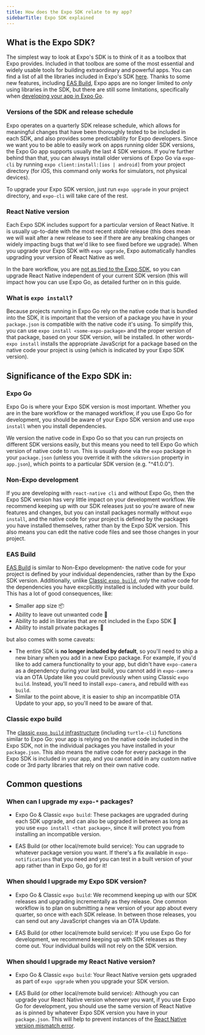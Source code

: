 ```yaml
---
title: How does the Expo SDK relate to my app?
sidebarTitle: Expo SDK explained
---
```


## What is the Expo SDK?

The simplest way to look at Expo's SDK is to think of it as a toolbox that Expo provides. Included in that toolbox are some of the most essential and widely usable tools for building extraordinary and powerful apps. You can find a list of all the libraries included in Expo's SDK [here](/versions/latest/). Thanks to some new features, including [EAS Build](/build/introduction.md), Expo apps are no longer limited to _only_ using libraries in the SDK, but there are still some limitations, specifically when [developing your app in Expo Go](#expo-go).

### Versions of the SDK and release schedule

Expo operates on a quarterly SDK release schedule, which allows for meaningful changes that have been thoroughly tested to be included in each SDK, and also provides some predictability for Expo developers. Since we want you to be able to easily work on apps running older SDK versions, the Expo Go app supports usually the last 4 SDK versions. If you're further behind than that, you can always install older versions of Expo Go via `expo-cli` by running `expo client:install:[ios | android]` from your project directory (for iOS, this command only works for simulators, not physical devices).

To upgrade your Expo SDK version, just run `expo upgrade` in your project directory, and `expo-cli` will take care of the rest.

### React Native version

Each Expo SDK includes support for a particular version of React Native. It is usually up-to-date with the most recent _stable_ release (this does mean we will wait after a new release to see if there are any breaking changes or widely impacting bugs that we'd like to see fixed before we upgrade). When you upgrade your Expo SDK with `expo upgrade`, Expo automatically handles upgrading your version of React Native as well.

In the bare workflow, you are [not as tied to the Expo SDK](#significance-of-the-expo-sdk-in), so you can upgrade React Native independent of your current SDK version (this will impact how you can use Expo Go, as detailed further on in this guide.

### What is `expo install`?

Because projects running in Expo Go rely on the native code that is bundled into the SDK, it is important that the version of a package you have in your `package.json` is compatible with the native code it's using. To simplify this, you can use `expo install <some-expo-package>` and the proper version of that package, based on your SDK version, will be installed. In other words- `expo install` installs the appropriate JavaScript for a package based on the native code your project is using (which is indicated by your Expo SDK version).

## Significance of the Expo SDK in:

### Expo Go

Expo Go is where your Expo SDK version is most important. Whether you are in the bare workflow or the managed workflow, if you use Expo Go for development, you should be aware of your Expo SDK version and use `expo install` when you install dependencies.

We version the native code in Expo Go so that you can run projects on different SDK versions easily, but this means you need to tell Expo Go which version of native code to run. This is usually done via the `expo` package in your `package.json` (unless you override it with the `sdkVersion` property in `app.json`), which points to a particular SDK version (e.g. "^41.0.0").

### Non-Expo development

If you are developing with `react-native cli` and without Expo Go, then the Expo SDK version has very little impact on your development workflow. We recommend keeping up with our SDK releases just so you're aware of new features and changes, but you can install packages normally without `expo install`, and the native code for your project is defined by the packages you have installed themselves, rather than by the Expo SDK version. This also means you can edit the native code files and see those changes in your project.

### EAS Build

[EAS Build](/build/introduction.md) is similar to Non-Expo development- the native code for your project is defined by your individual dependencies, rather than by the Expo SDK version. Additionally, unlike [Classic `expo build`](), _only_ the native code for the dependencies you have excplicitly installed is included with your build. This has a lot of good consequences, like:

- Smaller app size 📦
- Ability to leave out unwanted code 🙅
- Ability to add in libraries that are not included in the Expo SDK 🤝
- Ability to install private packages 🤫

but also comes with some caveats:

- The entire SDK is **no longer included by default**, so you'll need to ship a new binary when you add in a new Expo package. For example, if you'd like to add camera functionality to your app, but didn't have `expo-camera` as a dependency during your last build, you cannot add in `expo-camera` via an OTA Update like you could previously when using Classic `expo build`. Instead, you'll need to install `expo-camera`, and rebuild with `eas build`.
- Similar to the point above, it is easier to ship an incompatible OTA Update to your app, so you'll need to be aware of that.

### Classic expo build

The [classic `expo build` infrastructure](/distribution/building-standalone-apps.md) (including `turtle-cli`) functions similar to Expo Go: your app is relying on the native code included in the Expo SDK, not in the individual packages you have installed in your `package.json`. This also means the native code for every package in the Expo SDK is included in your app, and you cannot add in any custom native code or 3rd party libraries that rely on their own native code.

## Common questions

### When can I upgrade my `expo-*` packages?

- Expo Go & Classic `expo build`: These packages are upgraded during each SDK upgrade, and can also be upgraded in between as long as you use `expo install <that package>`, since it will protect you from installing an incompatible version.

- EAS Build (or other local/remote build service): You can upgrade to whatever package version you want. If there's a fix available in `expo-notifications` that you need and you can test in a built version of your app rather than in Expo Go, go for it!

### When should I upgrade my Expo SDK version?

- Expo Go & Classic `expo build`: We recommend keeping up with our SDK releases and upgrading incrementally as they release. One common workflow is to plan on submitting a new version of your app about every quarter, so once with each SDK release. In between those releases, you can send out any JavaScript changes via an OTA Update.

- EAS Build (or other local/remote build service): If you use Expo Go for development, we recommend keeping up with SDK releases as they come out. Your individual builds will not rely on the SDK version.

### When should I upgrade my React Native version?

- Expo Go & Classic `expo build`: Your React Native version gets upgraded as part of `expo upgrade` when you upgrade your SDK version.

- EAS Build (or other local/remote build service): Although you can upgrade your React Native version whenever you want, if you use Expo Go for development, you should use the same version of React Native as is pinned by whatever Expo SDK version you have in your `package.json`. This will help to prevent instances of the [React Native version mismatch error](/troubleshooting/react-native-version-mismatch.md).
